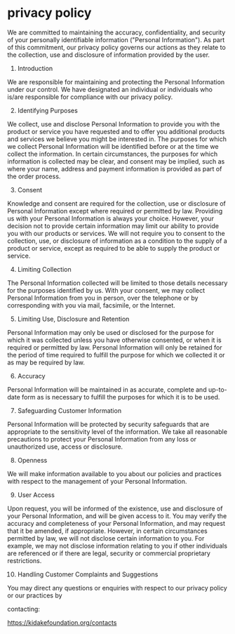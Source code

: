 # privacy policy
We are committed to maintaining the accuracy, confidentiality, and security of your personally identifiable information ("Personal Information"). As part of this commitment, our privacy policy governs our actions as they relate to the collection, use and disclosure of information provided by the user.

1. Introduction

We are responsible for maintaining and protecting the Personal Information under our control. We have designated an individual or individuals who is/are responsible for compliance with our privacy policy.



2. Identifying Purposes

We collect, use and disclose Personal Information to provide you with the product or service you have requested and to offer you additional products and services we believe you might be interested in. The purposes for which we collect Personal Information will be identified before or at the time we collect the information. In certain circumstances, the purposes for which information is collected may be clear, and consent may be implied, such as where your name, address and payment information is provided as part of the order process.

  

3. Consent

Knowledge and consent are required for the collection, use or disclosure of Personal Information except where required or permitted by law. Providing us with your Personal Information is always your choice. However, your decision not to provide certain information may limit our ability to provide you with our products or services. We will not require you to consent to the collection, use, or disclosure of information as a condition to the supply of a product or service, except as required to be able to supply the product or service.

 

4. Limiting Collection

The Personal Information collected will be limited to those details necessary for the purposes identified by us. With your consent, we may collect Personal Information from you in person, over the telephone or by corresponding with you via mail, facsimile, or the Internet.

 

5. Limiting Use, Disclosure and Retention

Personal Information may only be used or disclosed for the purpose for which it was collected unless you have otherwise consented, or when it is required or permitted by law. Personal Information will only be retained for the period of time required to fulfill the purpose for which we collected it or as may be required by law.

 

6. Accuracy

Personal Information will be maintained in as accurate, complete and up-to-date form as is necessary to fulfill the purposes for which it is to be used.

 

 7. Safeguarding Customer Information

Personal Information will be protected by security safeguards that are appropriate to the sensitivity level of the information. We take all reasonable precautions to protect your Personal Information from any loss or unauthorized use, access or disclosure.

 

8. Openness

We will make information available to you about our policies and practices with respect to the management of your Personal Information.

 
9. User Access

Upon request, you will be informed of the existence, use and disclosure of your Personal Information, and will be given access to it. You may verify the accuracy and completeness of your Personal Information, and may request that it be amended, if appropriate. However, in certain circumstances permitted by law, we will not disclose certain information to you. For example, we may not disclose information relating to you if other individuals are referenced or if there are legal, security or commercial proprietary restrictions.

 

10. Handling Customer Complaints and Suggestions 

You may direct any questions or enquiries with respect to our privacy policy or our practices by

contacting:

 https://kidakefoundation.org/contacts

 
